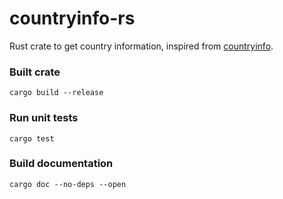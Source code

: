 # countryinfo-rs
Rust crate to get country information, inspired from [countryinfo](https://pypi.org/project/countryinfo/).

### Built crate
```cargo build --release```

### Run unit tests
```cargo test```

### Build documentation
```cargo doc --no-deps --open```